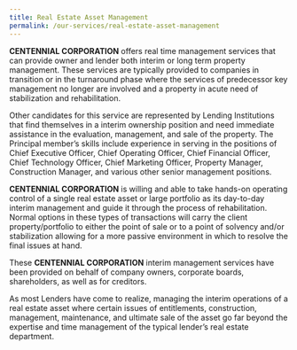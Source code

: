 ```yaml
---
title: Real Estate Asset Management
permalink: /our-services/real-estate-asset-management
---
```


**CENTENNIAL CORPORATION** offers real time management services that can provide owner and lender both interim or long term property management.   These services are typically provided to companies in transition or in the turnaround phase where the services of predecessor key management no longer are involved and a property in acute need of stabilization and rehabilitation. 

Other candidates for this service are represented by Lending Institutions that find themselves in a interim ownership position and need immediate assistance in the evaluation, management, and sale of the property.  The Principal member’s skills include experience in serving in the positions of Chief Executive Officer, Chief Operating Officer, Chief Financial Officer, Chief Technology Officer, Chief Marketing Officer, Property Manager, Construction Manager, and various other senior management positions.

**CENTENNIAL CORPORATION** is willing and able to take hands-on operating control of a single real estate asset or large portfolio as its day-to-day interim management and guide it through the process of rehabilitation. Normal options in these types of transactions will carry the client property/portfolio to either the point of sale or to a point of solvency and/or stabilization allowing for a more passive environment in which to resolve the final issues at hand.

These **CENTENNIAL CORPORATION** interim management services have been provided on behalf of company owners, corporate boards, shareholders, as well as for creditors.

As most Lenders have come to realize, managing the interim operations of a real estate asset where certain issues of entitlements, construction, management, maintenance, and ultimate sale of the asset go far beyond the expertise and time management of the typical lender’s real estate department.